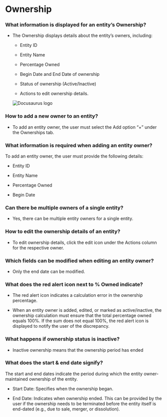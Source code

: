 # Ownership

### What information is displayed for an entity’s Ownership?

- The Ownership displays details about the entity’s owners, including:

  - Entity ID

  - Entity Name

  - Percentage Owned

  - Begin Date and End Date of ownership

  - Status of ownership (Active/Inactive)

  - Actions to edit ownership details.

  ![Docusaurus logo](/img/entities-4.png)

### How to add a new owner to an entity?

- To add an entity owner, the user must select the Add option “+” under the Ownerships tab.

### What information is required when adding an entity owner?

To add an entity owner, the user must provide the following details:

- Entity ID

- Entity Name

- Percentage Owned

- Begin Date

### Can there be multiple owners of a single entity?

- Yes, there can be multiple entity owners for a single entity.

### How to edit the ownership details of an entity?

- To edit ownership details, click the edit icon under the Actions column for the respective owner.

### Which fields can be modified when editing an entity owner?

- Only the end date can be modified.

### What does the red alert icon next to % Owned indicate?

- The red alert icon indicates a calculation error in the ownership percentage.

- When an entity owner is added, edited, or marked as active/inactive, the ownership calculation must ensure that the total percentage owned equals 100%. If the sum does not equal 100%, the red alert icon is displayed to notify the user of the discrepancy.

### What happens if ownership status is inactive?

- Inactive ownership means that the ownership period has ended

### What does the start & end date signify?

The start and end dates indicate the period during which the entity owner-maintained ownership of the entity.

- Start Date: Specifies when the ownership began.

- End Date: Indicates when ownership ended. This can be provided by the user if the ownership needs to be terminated before the entity itself is end-dated (e.g., due to sale, merger, or dissolution).
